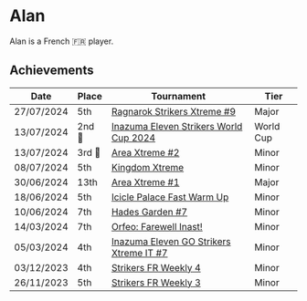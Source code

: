 # Alan

Alan is a French :fr: player.

## Achievements

|Date|Place|Tournament|Tier|
|-|-|-|-|
| 27/07/2024 | 5th | [Ragnarok Strikers Xtreme #9](../../tournaments/ragna/ragnax9.md) | Major |
| 13/07/2024 |2nd :2nd_place_medal:| [Inazuma Eleven Strikers World Cup 2024](../../tournaments/worldcup24.md) | World Cup |
| 13/07/2024 |3rd :3rd_place_medal:| [Area Xtreme #2](../../tournaments/area/areax2.md) | Minor |
| 08/07/2024 | 5th | [Kingdom Xtreme](../../tournaments/misc/kingdom.md) | Minor |
| 30/06/2024 | 13th | [Area Xtreme #1](../../tournaments/area/areax1.md) | Major |
| 18/06/2024 | 5th | [Icicle Palace Fast Warm Up](../../tournaments/icicle/iciclewarmup.md) | Minor |
| 10/06/2024 | 7th | [Hades Garden #7](../../tournaments/hg/hg7.md) | Minor |
| 14/03/2024 | 7th |[Orfeo: Farewell Inast!](../../tournaments/orfeo/orfeofarewell.md) | Minor |
| 05/03/2024 | 4th |[Inazuma Eleven GO Strikers Xtreme IT #7](../../tournaments/italia/it7.md) | Minor |
| 03/12/2023 | 4th |[Strikers FR Weekly 4](../../tournaments/weeklies/weekly4.md) | Minor |
| 26/11/2023 | 5th | [Strikers FR Weekly 3](../../tournaments/weeklies/weekly3.md.md) | Minor |